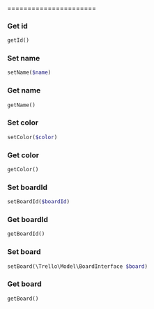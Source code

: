 
======================

### Get id
```php
getId()
```

### Set name
```php
setName($name)
```

### Get name
```php
getName()
```

### Set color
```php
setColor($color)
```

### Get color
```php
getColor()
```

### Set boardId
```php
setBoardId($boardId)
```

### Get boardId
```php
getBoardId()
```

### Set board
```php
setBoard(\Trello\Model\BoardInterface $board)
```

### Get board
```php
getBoard()
```
